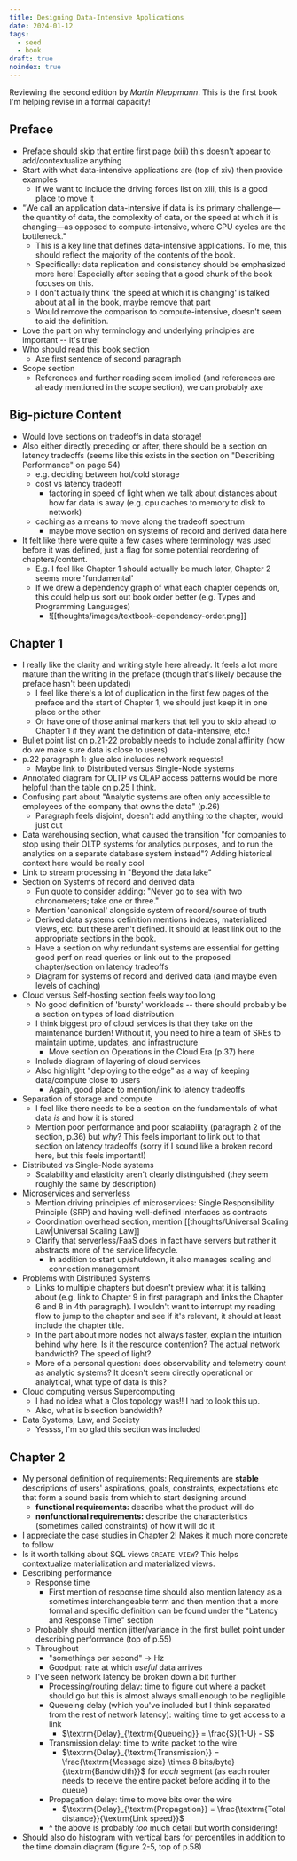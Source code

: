 ```yaml
---
title: Designing Data-Intensive Applications
date: 2024-01-12
tags:
  - seed
  - book
draft: true
noindex: true
---
```

Reviewing the second edition by *Martin Kleppmann*. This is the first book I'm helping revise in a formal capacity!

## Preface

- Preface should skip that entire first page (xiii) this doesn't appear to add/contextualize anything
- Start with what data-intensive applications are (top of xiv) then provide examples
	- If we want to include the driving forces list on xiii, this is a good place to move it
- "We call an application data-intensive if data is its primary challenge—the quantity of data, the complexity of data, or the speed at which it is changing—as opposed to compute-intensive, where CPU cycles are the bottleneck."
	- This is a key line that defines data-intensive applications. To me, this should reflect the majority of the contents of the book.
	- Specifically: data replication and consistency should be emphasized more here! Especially after seeing that a good chunk of the book focuses on this.
	- I don't actually think 'the speed at which it is changing' is talked about at all in the book, maybe remove that part
	- Would remove the comparison to compute-intensive, doesn't seem to aid the definition.
- Love the part on why terminology and underlying principles are important -- it's true!
- Who should read this book section
	- Axe first sentence of second paragraph
- Scope section
	- References and further reading seem implied (and references are already mentioned in the scope section), we can probably axe

## Big-picture Content

- Would love sections on tradeoffs in data storage!
- Also either directly preceding or after, there should be a section on latency tradeoffs (seems like this exists in the section on "Describing Performance" on page 54)
	- e.g. deciding between hot/cold storage
	- cost vs latency tradeoff
		- factoring in speed of light when we talk about distances about how far data is away (e.g. cpu caches to memory to disk to network)
	- caching as a means to move along the tradeoff spectrum
		- maybe move section on systems of record and derived data here
- It felt like there were quite a few cases where terminology was used before it was defined, just a flag for some potential reordering of chapters/content.
	- E.g. I feel like Chapter 1 should actually be much later, Chapter 2 seems more 'fundamental'
	- If we drew a dependency graph of what each chapter depends on, this could help us sort out book order better (e.g. Types and Programming Languages)
		- ![[thoughts/images/textbook-dependency-order.png]]

## Chapter 1
- I really like the clarity and writing style here already. It feels a lot more mature than the writing in the preface (though that's likely because the preface hasn't been updated)
	- I feel like there's a lot of duplication in the first few pages of the preface and the start of Chapter 1, we should just keep it in one place or the other
	- Or have one of those animal markers that tell you to skip ahead to Chapter 1 if they want the definition of data-intensive, etc.!
- Bullet point list on p.21-22 probably needs to include zonal affinity (how do we make sure data is close to users)
- p.22 paragraph 1: glue also includes network requests!
	- Maybe link to Distributed versus Single-Node systems
- Annotated diagram for OLTP vs OLAP access patterns would be more helpful than the table on p.25 I think.
- Confusing part about "Analytic systems are often only accessible to employees of the company that owns the data" (p.26)
	- Paragraph feels disjoint, doesn't add anything to the chapter, would just cut
- Data warehousing section, what caused the transition "for companies to stop using their OLTP systems for analytics purposes, and to run the analytics on a separate database system instead"? Adding historical context here would be really cool
- Link to stream processing in "Beyond the data lake"
- Section on Systems of record and derived data
	- Fun quote to consider adding: "Never go to sea with two chronometers; take one or three."
	- Mention 'canonical' alongside system of record/source of truth
	- Derived data systems definition mentions indexes, materialized views, etc. but these aren't defined. It should at least link out to the appropriate sections in the book.
	- Have a section on why redundant systems are essential for getting good perf on read queries or link out to the proposed chapter/section on latency tradeoffs
	- Diagram for systems of record and derived data (and maybe even levels of caching)
- Cloud versus Self-hosting section feels way too long
	- No good definition of 'bursty' workloads -- there should probably be a section on types of load distribution
	- I think biggest pro of cloud services is that they take on the maintenance burden! Without it, you need to hire a team of SREs to maintain uptime, updates, and infrastructure
		- Move section on Operations in the Cloud Era (p.37) here
	- Include diagram of layering of cloud services
	- Also highlight "deploying to the edge" as a way of keeping data/compute close to users
		- Again, good place to mention/link to latency tradeoffs
- Separation of storage and compute
	- I feel like there needs to be a section on the fundamentals of what data _is_ and how it is stored
	- Mention poor performance and poor scalability (paragraph 2 of the section, p.36) but _why_? This feels important to link out to that section on latency tradeoffs (sorry if I sound like a broken record here, but this feels important!)
- Distributed vs Single-Node systems
	- Scalability and elasticity aren't clearly distinguished (they seem roughly the same by description)
- Microservices and serverless
	- Mention driving principles of microservices: Single Responsibility Principle (SRP) and having well-defined interfaces as contracts
	- Coordination overhead section, mention [[thoughts/Universal Scaling Law|Universal Scaling Law]]
	- Clarify that serverless/FaaS does in fact have servers but rather it abstracts more of the service lifecycle.
		- In addition to start up/shutdown, it also manages scaling and connection management
- Problems with Distributed Systems
	- Links to multiple chapters but doesn't preview what it is talking about (e.g. link to Chapter 9 in first paragraph and links the Chapter 6 and 8 in 4th paragraph). I wouldn't want to interrupt my reading flow to jump to the chapter and see if it's relevant, it should at least include the chapter title.
	- In the part about more nodes not always faster, explain the intuition behind why here. Is it the resource contention? The actual network bandwidth? The speed of light?
	- More of a personal question: does observability and telemetry count as analytic systems? It doesn't seem directly operational or analytical, what type of data is this?
- Cloud computing versus Supercomputing
	- I had no idea what a Clos topology was!! I had to look this up.
	- Also, what is bisection bandwidth?
- Data Systems, Law, and Society
	- Yessss, I'm so glad this section was included

## Chapter 2
- My personal definition of requirements: Requirements are **stable** descriptions of users' aspirations, goals, constraints, expectations etc that form a sound basis from which to start designing around
	- **functional requirements:** describe what the product will do
	- **nonfunctional requirements:** describe the characteristics (sometimes called constraints) of how it will do it
- I appreciate the case studies in Chapter 2! Makes it much more concrete to follow
- Is it worth talking about SQL views `CREATE VIEW`? This helps contextualize materialization and materialized views.
- Describing performance
	- Response time
		- First mention of response time should also mention latency as a sometimes interchangeable term and then mention that a more formal and specific definition can be found under the "Latency and Response Time" section 
	- Probably should mention jitter/variance in the first bullet point under describing performance (top of p.55)
	- Throughout
		- "somethings per second" -> Hz
		- Goodput: rate at which _useful_ data arrives
	- I've seen network latency be broken down a bit further
		- Processing/routing delay: time to figure out where a packet should go but this is almost always small enough to be negligible
		- Queueing delay (which you've included but I think separated from the rest of network latency): waiting time to get access to a link
			- $\textrm{Delay}_{\textrm{Queueing}} = \frac{S}{1-U} - S$
		- Transmission delay: time to write packet to the wire
			- $\textrm{Delay}_{\textrm{Transmission}} = \frac{\textrm{Message size} \times 8 bits/byte}{\textrm{Bandwidth}}$ for _each_ segment (as each router needs to receive the entire packet before adding it to the queue)
		- Propagation delay: time to move bits over the wire 
			- $\textrm{Delay}_{\textrm{Propagation}} = \frac{\textrm{Total distance}}{\textrm{Link speed}}$
		- ^ the above is probably _too_ much detail but worth considering!
- Should also do histogram with vertical bars for percentiles in addition to the time domain diagram (figure 2-5, top of p.58)